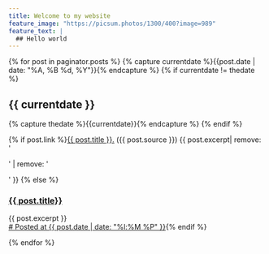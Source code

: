 ```yaml
---
title: Welcome to my website
feature_image: "https://picsum.photos/1300/400?image=989"
feature_text: |
  ## Hello world
---
```


{% for post in paginator.posts %}
  {% capture currentdate %}{{post.date | date: "%A, %B %d, %Y"}}{% endcapture %}
  {% if currentdate != thedate %}
    <h2>{{ currentdate }}</h2>
    {% capture thedate %}{{currentdate}}{% endcapture %}
  {% endif %}
  <p>
<div class="homepost">
{% if post.link %}<!-- img style="width:12px;height:16px;margin-bottom:-2px" src="/assets/images/external-link.png" --><a class="homelink" href="{{ post.link }}" target="_new">{{ post.title }}.</a> <span class="homesource">({{ post.source }})</span> {{ post.excerpt| remove: '<p>' | remove: '</p>' }} {% else %}<!-- a class="homelink" href="{{ post.url }}"><strong>{{ post.title }}.</strong></a --><h3><a href="{{ post.url }}">{{ post.title}}</a></h3>{{ post.excerpt }} <div class="homeanchor"><a href="{{ post.url }}"># Posted at {{ post.date | date: "%l:%M %P" }}</a></span>{% endif %}
</div>
  </p>
  <!-- p><a style="homelink" href="{{ post.url }}"><strong>{{ post.title }}.</strong></a> {{ post.excerpt| remove: '<p>' | remove: '</p>' }}<a href="{{ post.url }}"># </a></p -->
{% endfor %}
